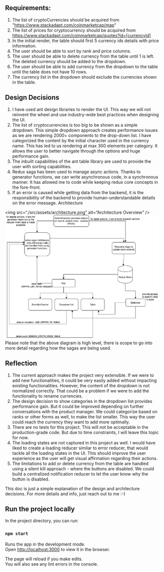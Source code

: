 
## Requirements:
1. The list of cryptoCurrencies should be acquired from "https://www.stackadapt.com/coinmarketcap/map"
2. The list of prices for cryptocurrency should be acquired from https://www.stackadapt.com/coinmarketcap/quotes?id=[currencyId]
3. In the initial render, the table should first 5 currency ids details with price information.
4. The user should be able to sort by rank and price columns.
5. The user should be able to delete currency from the table until 1 is left. The deleted currency should be added to the dropdown.
6. The user should be able to add currency from the dropdown to the table until the table does not have 10 rows.
7. The currency list in the dropdown should exclude the currencies shown in the table.

## Design Decisions
1. I have used ant design libraries to render the UI. This way we will not reinvent the wheel and use industry-wide best practices when designing the UI.
2. The list of cryptocurrencies is too big to be shown as a simple dropdown. This simple dropdown approach creates performance issues as we are rendering 2000+ components to the drop-down list. I have categorized the content by the initial character used in the currency name. This has led to us rendering at max 300 elements per category. It allows the user to better navigate through the options and huge performance gain.
3. The inbuilt capabilities of the ant table library are used to provide the user with sorting capabilities.
4. Redux saga has been used to manage async actions. Thanks to generator functions, we can write asynchronous code, in a synchronous manner. It has allowed me to code while keeping redux core concepts in the fore-front.
5. If an error is caused while getting data from the backend, it is the responsibility of the backend to provide human-understandable details on the error message.
Architecture
 
<img src=“./src/assets/architecture.png” alt=“Architecture Overview” />
![Architecture Overview](https://github.com/manjeet5/cryptocurrency/blob/dropdown/assets/architecture.png "Architecture Overview")
Please note that the above diagram is high level, there is scope to go into more detail regarding how the sagas are being used.

## Reflection
1. The current approach makes the project very extensible. If we were to add new functionalities, it could be very easily added without impacting existing functionalities.  However, the content of the dropdown is not normalized correctly. That could be a problem if we were to add the functionality to rename currencies.
2. The design decision to show categories in the dropdown list provides performance gain. But it could be improved depending on further conversations with the product manager. We could categorize based on ranks or other forms as well, to make the list smaller. This way the user could reach the currency they want to add more optimally.
3. There are no tests for this project. This will not be acceptable in the production-grade code. But due to time constraints, I will leave this topic for now.
4. The loading states are not captured in this project as well. I would have liked to create a loading reducer similar to error reducer, that would tackle all the loading states in the UI. This should improve the user experience as the user will get visual affirmation regarding their actions.
5. The limitations to add or delete currency from the table are handled using a silent kill approach - where the buttons are disabled. We could build a centralized notification reducer to let the user know why the button is disabled.

This doc is just a simple explanation of the design and architecture decisions. For more details and info, just reach out to me :-) 

## Run the project locally

In the project directory, you can run:

### `npm start`

Runs the app in the development mode.<br />
Open [http://localhost:3000](http://localhost:3000) to view it in the browser.

The page will reload if you make edits.<br />
You will also see any lint errors in the console.

